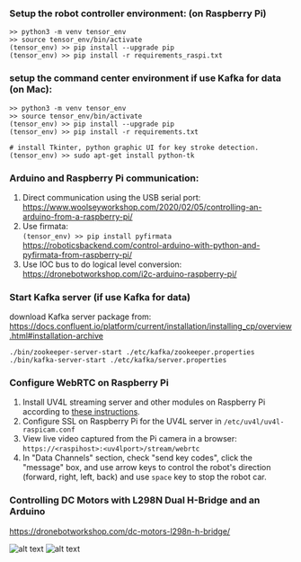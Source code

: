 
### Setup the robot controller environment: (on Raspberry Pi)
```
>> python3 -m venv tensor_env
>> source tensor_env/bin/activate
(tensor_env) >> pip install --upgrade pip
(tensor_env) >> pip install -r requirements_raspi.txt 
```

### setup the command center environment if use Kafka for data (on Mac):
```
>> python3 -m venv tensor_env
>> source tensor_env/bin/activate
(tensor_env) >> pip install --upgrade pip
(tensor_env) >> pip install -r requirements.txt

# install Tkinter, python graphic UI for key stroke detection. 
(tensor_env) >> sudo apt-get install python-tk
```

### Arduino and Raspberry Pi communication:
1. Direct communication using the USB serial port: <br> 
https://www.woolseyworkshop.com/2020/02/05/controlling-an-arduino-from-a-raspberry-pi/
2. Use firmata: <br>
```(tensor_env) >> pip install pyfirmata``` <br>
https://roboticsbackend.com/control-arduino-with-python-and-pyfirmata-from-raspberry-pi/
3. Use IOC bus to do logical level conversion: <br>
https://dronebotworkshop.com/i2c-arduino-raspberry-pi/

### Start Kafka server (if use Kafka for data)
download Kafka server package from:<br>
https://docs.confluent.io/platform/current/installation/installing_cp/overview.html#installation-archive

```
./bin/zookeeper-server-start ./etc/kafka/zookeeper.properties
./bin/kafka-server-start ./etc/kafka/server.properties
```

### Configure WebRTC on Raspberry Pi
1. Install UV4L streaming server and other modules on Raspberry Pi according to [these instructions](https://www.linux-projects.org/uv4l/installation/). 
2. Configure SSL on Raspberry Pi for the UV4L server in `/etc/uv4l/uv4l-raspicam.conf` 
3. View live video captured from the Pi camera in a browser: `https://<raspihost>:<uv4lport>/stream/webrtc`
4. In "Data Channels" section, check "send key codes", click the "message" box, and use arrow keys to control the robot's direction (forward, right, left, back) and use `space` key to stop the robot car.

### Controlling DC Motors with L298N Dual H-Bridge and an Arduino 
https://dronebotworkshop.com/dc-motors-l298n-h-bridge/ 

![alt text](./images/IMG_0681.jpeg)
![alt text](./images/IMG_0686.jpeg)